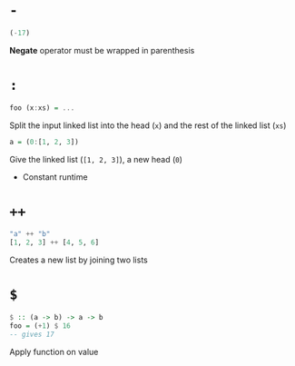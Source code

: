 # `-`

```hs
(-17)
```

**Negate** operator must be wrapped in parenthesis

# `:`

```hs
foo (x:xs) = ...
```

Split the input linked list into the head (`x`) and the rest of the linked list
(`xs`)

```hs
a = (0:[1, 2, 3])
```

Give the linked list (`[1, 2, 3]`), a new head (`0`)

- Constant runtime

# `++`

```hs
"a" ++ "b"
[1, 2, 3] ++ [4, 5, 6]
```

Creates a new list by joining two lists

# `$`

```hs
$ :: (a -> b) -> a -> b
foo = (+1) $ 16
-- gives 17
```

Apply function on value
